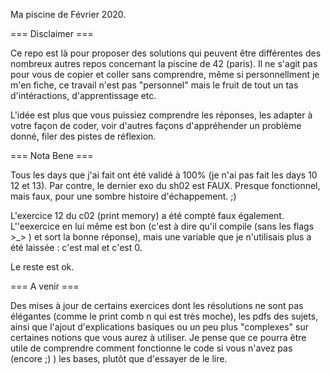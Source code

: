 Ma piscine de Février 2020.

=== Disclaimer ===

Ce repo est là pour proposer des solutions qui peuvent être différentes des nombreux autres repos concernant la piscine de 42 (paris).
Il ne s'agit pas pour vous de copier et coller sans comprendre, même si personnellment je m'en fiche, ce travail n'est pas "personnel" mais le fruit de tout un tas d'intéractions, d'apprentissage etc.

L'idée est plus que vous puissiez comprendre les réponses, les adapter à votre façon de coder, voir d'autres façons d'appréhender un problème donné, filer des pistes de réflexion.

=== Nota Bene ===

Tous les days que j'ai fait ont été validé à 100% (je n'ai pas fait les days 10 12 et 13). Par contre, le dernier exo du sh02 est FAUX. Presque fonctionnel, mais faux, pour une sombre histoire d'échappement. ;)

L'exercice 12 du c02 (print memory) a été compté faux également. L''eexercice en lui même est bon (c'est à dire qu'il compile (sans les flags \>_\> ) et sort la bonne réponse), mais une variable que je n'utilisais plus a été laissée : c'est mal et c'est 0.

Le reste est ok.

=== A venir ===

Des mises à jour de certains exercices dont les résolutions ne sont pas élégantes (comme le print comb n qui est très moche), les pdfs des sujets, ainsi que l'ajout d'explications basiques ou un peu plus "complexes" sur certaines notions que vous aurez à utiliser. Je pense que ce pourra être utile de comprendre comment fonctionne le code si vous n'avez pas (encore ;) ) les bases, plutôt que d'essayer de le lire.
